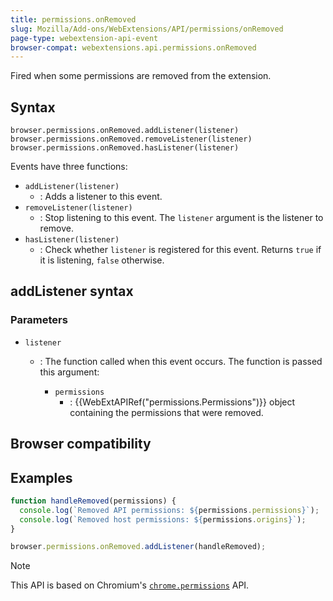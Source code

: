 ```yaml
---
title: permissions.onRemoved
slug: Mozilla/Add-ons/WebExtensions/API/permissions/onRemoved
page-type: webextension-api-event
browser-compat: webextensions.api.permissions.onRemoved
---
```




Fired when some permissions are removed from the extension.

## Syntax

```js-nolint
browser.permissions.onRemoved.addListener(listener)
browser.permissions.onRemoved.removeListener(listener)
browser.permissions.onRemoved.hasListener(listener)
```

Events have three functions:

- `addListener(listener)`
  - : Adds a listener to this event.
- `removeListener(listener)`
  - : Stop listening to this event. The `listener` argument is the listener to remove.
- `hasListener(listener)`
  - : Check whether `listener` is registered for this event. Returns `true` if it is listening, `false` otherwise.

## addListener syntax

### Parameters

- `listener`

  - : The function called when this event occurs. The function is passed this argument:

    - `permissions`
      - : {{WebExtAPIRef("permissions.Permissions")}} object containing the permissions that were removed.

## Browser compatibility



## Examples

```js
function handleRemoved(permissions) {
  console.log(`Removed API permissions: ${permissions.permissions}`);
  console.log(`Removed host permissions: ${permissions.origins}`);
}

browser.permissions.onRemoved.addListener(handleRemoved);
```



> [!NOTE]
> This API is based on Chromium's [`chrome.permissions`](https://developer.chrome.com/docs/extensions/reference/api/permissions) API.
